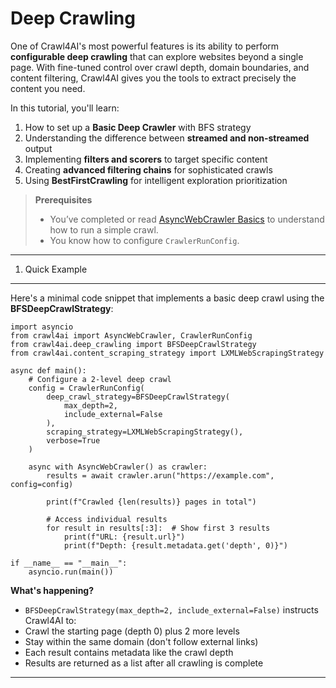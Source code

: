 Deep Crawling
=============

One of Crawl4AI's most powerful features is its ability to perform **configurable deep crawling** that can explore websites beyond a single page. With fine-tuned control over crawl depth, domain boundaries, and content filtering, Crawl4AI gives you the tools to extract precisely the content you need.

In this tutorial, you'll learn:

1. How to set up a **Basic Deep Crawler** with BFS strategy
2. Understanding the difference between **streamed and non-streamed** output
3. Implementing **filters and scorers** to target specific content
4. Creating **advanced filtering chains** for sophisticated crawls
5. Using **BestFirstCrawling** for intelligent exploration prioritization

> **Prerequisites**
> - You’ve completed or read [AsyncWebCrawler Basics](../simple-crawling/) to understand how to run a simple crawl.
> - You know how to configure `CrawlerRunConfig`.

---

1. Quick Example
----------------

Here's a minimal code snippet that implements a basic deep crawl using the **BFSDeepCrawlStrategy**:

```
import asyncio
from crawl4ai import AsyncWebCrawler, CrawlerRunConfig
from crawl4ai.deep_crawling import BFSDeepCrawlStrategy
from crawl4ai.content_scraping_strategy import LXMLWebScrapingStrategy

async def main():
    # Configure a 2-level deep crawl
    config = CrawlerRunConfig(
        deep_crawl_strategy=BFSDeepCrawlStrategy(
            max_depth=2,
            include_external=False
        ),
        scraping_strategy=LXMLWebScrapingStrategy(),
        verbose=True
    )

    async with AsyncWebCrawler() as crawler:
        results = await crawler.arun("https://example.com", config=config)

        print(f"Crawled {len(results)} pages in total")

        # Access individual results
        for result in results[:3]:  # Show first 3 results
            print(f"URL: {result.url}")
            print(f"Depth: {result.metadata.get('depth', 0)}")

if __name__ == "__main__":
    asyncio.run(main())
```

**What's happening?**
- `BFSDeepCrawlStrategy(max_depth=2, include_external=False)` instructs Crawl4AI to:
- Crawl the starting page (depth 0) plus 2 more levels
- Stay within the same domain (don't follow external links)
- Each result contains metadata like the crawl depth
- Results are returned as a list after all crawling is complete

---